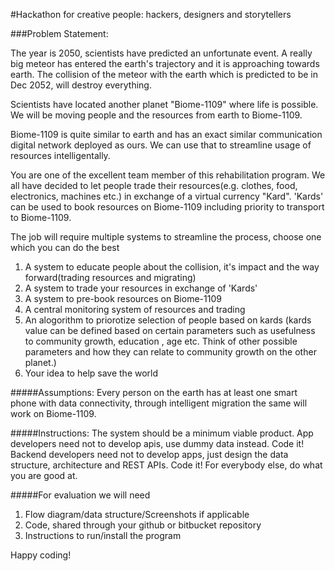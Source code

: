 #Hackathon for creative people: hackers, designers and storytellers

###Problem Statement:

The year is 2050, scientists have predicted an unfortunate event. A really big meteor has entered the earth's trajectory and it is approaching towards earth. The collision of the meteor with the earth which is predicted to be in Dec 2052, will destroy everything.

Scientists have located another planet "Biome-1109" where life is possible. We will be moving people and the resources from earth to Biome-1109.

Biome-1109 is quite similar to earth and has an exact similar communication digital network deployed as ours. We can use that to streamline usage of resources intelligentally.

You are one of the excellent team member of this rehabilitation program. We all have decided to let people trade their resources(e.g. clothes, food, electronics, machines etc.) in exchange of a virtual currency "Kard". 'Kards' can be used to book resources on Biome-1109 including priority to transport to Biome-1109.

The job will require multiple systems to streamline the process, choose one which you can do the best

1. A system to educate people about the collision, it's impact and the way forward(trading resources and migrating)
2. A system to trade your resources in exchange of 'Kards'
3. A system to pre-book resources on Biome-1109
4. A central monitoring system of resources and trading
5. An alogorithm to priorotize selection of people based on kards (kards value can be defined based on certain parameters such as usefulness to community growth, education , age etc. Think of other possible parameters and how they can relate to community growth on the other planet.)
6. Your idea to help save the world

#####Assumptions:
Every person on the earth has at least one smart phone with data connectivity, through intelligent migration the same will work on Biome-1109.

#####Instructions:
The system should be a minimum viable product. 
App developers need not to develop apis, use dummy data instead. Code it!
Backend developers need not to develop apps, just design the data structure, architecture and REST APIs. Code it!
For everybody else, do what you are good at.
 
#####For evaluation we will need
1. Flow diagram/data structure/Screenshots if applicable
2. Code, shared through your github or bitbucket repository
3. Instructions to run/install the program


Happy coding!
